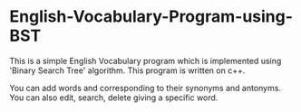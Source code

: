 # English-Vocabulary-Program-using-BST
 
This is a simple English Vocabulary program which is implemented using 'Binary Search Tree' algorithm. This program is written on c++.

You can add words and corresponding to their synonyms and antonyms. You can also edit, search, delete giving a specific word.